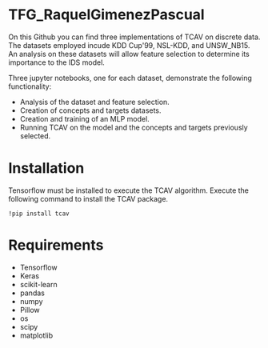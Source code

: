 # TFG_RaquelGimenezPascual

On this Github you can find three implementations of TCAV on discrete data. The datasets employed incude KDD Cup'99, NSL-KDD, and UNSW_NB15. An analysis on these datasets will allow feature selection to determine its importance to the IDS model.

Three jupyter notebooks, one for each dataset, demonstrate the following functionality:

- Analysis of the dataset and feature selection.
- Creation of concepts and targets datasets.
- Creation and training of an MLP model.
- Running TCAV on the model and the concepts and targets previously selected.

# Installation

Tensorflow must be installed to execute the TCAV algorithm. Execute the following command to install the TCAV package. 

```
!pip install tcav
```

# Requirements
- Tensorflow
- Keras
- scikit-learn
- pandas
- numpy
- Pillow
- os
- scipy
- matplotlib
  
